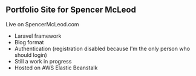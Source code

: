 ## Portfolio Site for Spencer McLeod

Live on SpencerMcLeod.com

- Laravel framework
- Blog format
- Authentication (registration disabled because I'm the only person who should login)
- Still a work in progress
- Hosted on AWS Elastic Beanstalk
